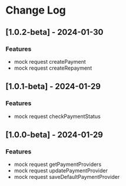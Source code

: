 # Change Log

## [1.0.2-beta] - 2024-01-30
### Features
- mock request createPayment
- mock request createRepayment

## [1.0.1-beta] - 2024-01-29
### Features
- mock request checkPaymentStatus

## [1.0.0-beta] - 2024-01-29
### Features
- mock request getPaymentProviders
- mock request updatePaymentProvider
- mock request saveDefaultPaymentProvider